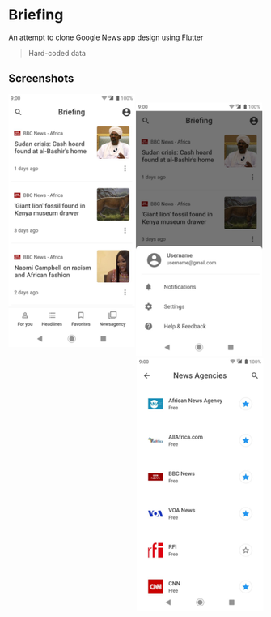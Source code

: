 # Briefing

An attempt to clone Google News app design using Flutter

> Hard-coded data

## Screenshots
<div background-color="grey">
    <p align="center">
      <img align="left" src="ui_main_list.jpg" width="250">
    &nbsp;
      <img src="ui_bottomsheet.jpg" width="250">
    &nbsp;
      <img align="right" src="ui_list.jpg" width="250">
    </p>
</div>